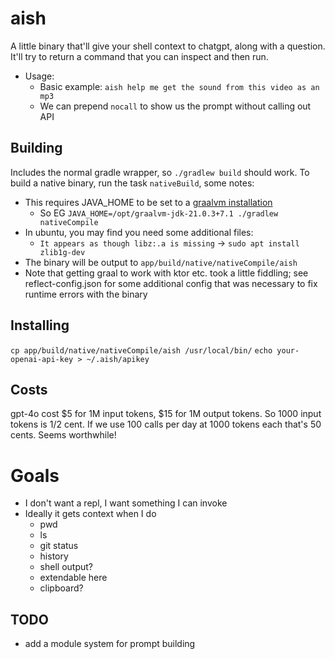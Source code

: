 # aish

A little binary that'll give your shell context to chatgpt, along with a question.
It'll try to return a command that you can inspect and then run. 

- Usage:
  - Basic example: `aish help me get the sound from this video as an mp3`
  - We can prepend `nocall` to show us the prompt without calling out API

## Building
Includes the normal gradle wrapper, so `./gradlew build` should work.
To build a native binary, run the task `nativeBuild`, some notes:
- This requires JAVA_HOME to be set to a [graalvm installation](https://www.graalvm.org/latest/docs/getting-started/)
  - So EG `JAVA_HOME=/opt/graalvm-jdk-21.0.3+7.1 ./gradlew nativeCompile`
- In ubuntu, you may find you need some additional files:
  - `It appears as though libz:.a is missing` -> `sudo apt install zlib1g-dev`
- The binary will be output to `app/build/native/nativeCompile/aish`
- Note that getting graal to work with ktor etc. took a little fiddling; see reflect-config.json 
for some additional config that was necessary to fix runtime errors with the binary

## Installing
`cp app/build/native/nativeCompile/aish /usr/local/bin/`
`echo your-openai-api-key > ~/.aish/apikey`

## Costs
gpt-4o cost $5 for 1M input tokens, $15 for 1M output tokens.
So 1000 input tokens is 1/2 cent.
If we use 100 calls per day at 1000 tokens each that's 50 cents. Seems worthwhile!


# Goals

- I don't want a repl, I want something I can invoke
- Ideally it gets context when I do
  - pwd
  - ls
  - git status
  - history
  - shell output?
  - extendable here
  - clipboard?


## TODO
- add a module system for prompt building
